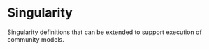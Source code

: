 # Singularity
Singularity definitions that can be extended to support execution of community models.
